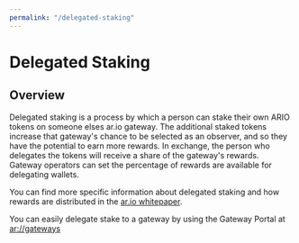```yaml
---
permalink: "/delegated-staking"
---
```


# Delegated Staking

## Overview

Delegated staking is a process by which a person can stake their own ARIO tokens on someone elses ar.io gateway. The additional staked tokens increase that gateway's chance to be selected as an observer, and so they have the potential to earn more rewards.
In exchange, the person who delegates the tokens will receive a share of the gateway's rewards. Gateway operators can set the percentage of rewards are available for delegating wallets.

You can find more specific information about delegated staking and how rewards are distributed in the [ar.io whitepaper](https://whitepaper_ar-io.arweave.dev/). 

You can easily delegate stake to a gateway by using the Gateway Portal at [ar://gateways](https://gateways.arweave.net/#/staking)

<!-- ## Installing the Testnet Contract repo

Delegating tokens can be accomplished very easily by running a script found in the [testnet-contract repo](https://github.com/ar-io/testnet-contract) on Github. 

If you already have the repo installed, make sure that it is updated to the latest version by opening it in a terminal and running `git pull`.

If you receive an error, try `git stash` to remove any changes you may have made locally and then `git pull` again.

If you do not have the repo installed, make sure that you have [git](https://git-scm.com/downloads) installed on your computer, navigate to the location where you would like to save it, and run 

```bash
git clone https://github.com/ar-io/testnet-contract
```

This will copy all of the files from github into a new folder on your computer.

## Installing dependencies

Once the repo is installed, you need to install the code that it relies on to work. We do this using [Yarn](https://yarnpkg.com/getting-started/install).

Navigate your terminal into the newly created repo folder.

```bash
cd testnet-contract
```

and then install dependencies with:

```bash
yarn install
```

## Providing Wallet

In order to send tokens to be staked, you will need to use a wallet that has IO tokens in it.  The easiest way to provide your wallet is to put the path to your Keyfile in your `.env` as `WALLET_FILE_PATH`.

You will need a small amount of AR in this wallet, in addition to the IO tokens, in order to pay for the contract interaction.


```js
//.env

WALLET_FILE_PATH=<path/to/wallet>
```

<!-- ## Editing the script

You can set the number of tokens you want to stake, and the gateway where you want to stake them, by editing the file for the script. The script is located at `testnet-contract > tools > delegate-stake.ts`.

Open the file in any code or text editor, and look for the two lines that will need to be changed:

```ts
const qty = 500;
```

This line sets the number of tokens you want to stake on a gateway. All you need to do is change the number after the `=` to however many IO tokens you want to stake. 

This is a per-transaction number, so if you already have 500 tokens staked on a gateway and you want to increase that to 1000, you would set the qty to 500, not 1000.

```ts
const target = 'QGWqtJdLLgm2ehFWiiPzMaoFLD50CnGuzZIPEdoDRGQ';
```

This line sets the target gateway where you want to stake the tokens. Replace the portion after the `=` with the Arweave wallet address of the gateway. Be sure to put the address inside of quotes so that the script can read it properly.

You can find the wallet address of a gateway by going to `https://<gateway-domain-name>/ar-io/info`.

Save and exit your editor. -->

<!-- ## Running the Script

Once the repo is installed and your wallet is provided, all that is left is to run the script. This can be done with a single command in your terminal. 

Make sure your terminal is in the root folder of the testnet-contract repo (the one named 'testnet-contract'), and run this command:

```bash
yarn delegate-stake
```

You will be prompted in your terminal for the number of tokens you want to stake, and the wallet address of the target gateway.

## Withdrawing Stake

If you want to take your staked tokens out of a gateway, the process is very similar. You will be running the `decrease-delegate-stake` script instead of the `delegate-stake` script.

```bash
yarn decrease-delegate-stake
```

You will again be prompted for the number of tokens you want to withdraw and the wallet address of the gateway you want to withdraw from.

Only the wallet that owns the staked tokens can withdraw, so make sure you are using the same wallet to run the script as you used to stake the tokens initially.

**NOTE**: Token withdrawals are not instant, and there is a period where the tokens will remain unavailable after you run the script. The length of this hold may vary a bit during testnet while optimal times are iterated upon.
 --> 
